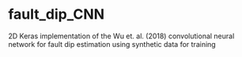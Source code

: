 # fault_dip_CNN
2D Keras implementation of the Wu et. al. (2018) convolutional neural network for fault dip estimation using synthetic data for training
